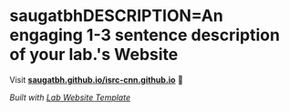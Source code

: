 
# saugatbhDESCRIPTION=An engaging 1-3 sentence description of your lab.'s Website

Visit **[saugatbh.github.io/isrc-cnn.github.io](https://saugatbh.github.io/isrc-cnn.github.io)** 🚀

_Built with [Lab Website Template](https://greene-lab.gitbook.io/lab-website-template-docs)_
